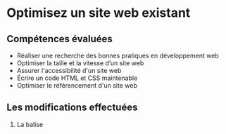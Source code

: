 # Optimisez un site web existant
## Compétences évaluées
- Réaliser une recherche des bonnes pratiques en développement web
- Optimiser la taille et la vitesse d’un site web
- Assurer l'accessibilité d'un site web
- Écrire un code HTML et CSS maintenable
- Optimiser le référencement d'un site web

## Les modifications effectuées
1. La balise <title> complétée.
2. La balise <meta> correctement complétée également.
3. Suppresssion du blackhat.
4. Titre donnée aux images.
5. Changement du mot clef "Paris" pour un mot plus pertinent, comme Lyon...
6. Suppression des texte sous "format image", pour un format brut, les moteurs de recherches ne savent pas encore lire les images...
7. Changement des nom de fichier par des nom simple et concis, pour mieux s'y retrouver et aider les robots à comprendre rapidement sur quelles pages y sont trouvent.
8. Compression des images dans une taille adéquate, redimension sous CSS/HTML à eviter fortement.
9. Compression sous Gzip du site.
10. Les polices et les couleurs on été revus pour une meilleure visibilitée, (font-size: 12px minimum), et marron sur marron, aucun sens... :)
